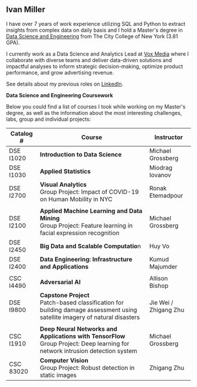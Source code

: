 ## Ivan Miller

I have over 7 years of work experience utilizing SQL and Python to extract insights from complex data on daily basis and I hold a Master's degree in [Data Science and Engineering](https://www.ccny.cuny.edu/dse) from The City College of New York (3.81 GPA).

I currently work as a Data Science and Analytics Lead at [Vox Media](https://corp.voxmedia.com/) where I collaborate with diverse teams and deliver data-driven solutions and impactful analyses to inform strategic decision-making, optimize product performance, and grow advertising revenue.

See details about my previous roles on [LinkedIn](https://www.linkedin.com/in/ivan-miller/).


**Data Science and Engineering Coursework**

Below you could find a list of courses I took while working on my Master's degree, as well as the information about the most interesting challenges, labs, group and individual projects:


| Catalog #	| Course  							                | 	Instructor       |
| --------- | --------------------------------------| -------------------|
| DSE I1020	| **Introduction to Data Science**      | Michael Grossberg  |
| DSE I1030	| **Applied Statistics**	                  | Miodrag Iovanov		 |
| DSE I2700	| **Visual Analytics**	</br> Group Project: Impact of COVID-19 on Human Mobility in NYC                    | Ronak Etemadpour   |
|  |
| DSE I2100	| **Applied Machine Learning and Data Mining** </br> Group Project: Feature learning in facial expression recognition |	Michael Grossberg |
| DSE I2450	| **Big Data and Scalable Computatio**n                 | Huy Vo            |
| DSE I2400	| **Data Engineering: Infrastructure and Applications**	| Kumud Majumder    |
|  |	
| CSC I4490	| **Adversarial AI** | Allison Bishop |
| DSE I9800	| **Capstone Project** </br> Patch-based classification for building damage assessment using satellite imagery of natural disasters |	Jie Wei /</br> Zhigang Zhu |
|  |	
| CSC I1910 |	**Deep Neural Networks and Applications with TensorFlow**</br> Group Project: Deep learning for network intrusion detection system |	Michael Grossberg |
| CSC 83020	| **Computer Vision**	</br> Group Project: Robust detection in static images                                      | Zhigang Zhu       |